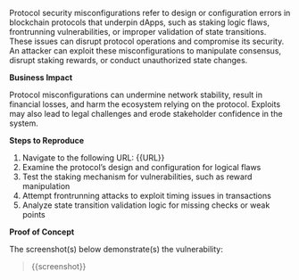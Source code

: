 Protocol security misconfigurations refer to design or configuration errors in blockchain protocols that underpin dApps, such as staking logic flaws, frontrunning vulnerabilities, or improper validation of state transitions. These issues can disrupt protocol operations and compromise its security. An attacker can exploit these misconfigurations to manipulate consensus, disrupt staking rewards, or conduct unauthorized state changes.

**Business Impact**  

Protocol misconfigurations can undermine network stability, result in financial losses, and harm the ecosystem relying on the protocol. Exploits may also lead to legal challenges and erode stakeholder confidence in the system.

**Steps to Reproduce**  

1. Navigate to the following URL: {{URL}}
1. Examine the protocol’s design and configuration for logical flaws 
1. Test the staking mechanism for vulnerabilities, such as reward manipulation
1. Attempt frontrunning attacks to exploit timing issues in transactions 
1. Analyze state transition validation logic for missing checks or weak points

**Proof of Concept**

The screenshot(s) below demonstrate(s) the vulnerability:
>
> {{screenshot}}
